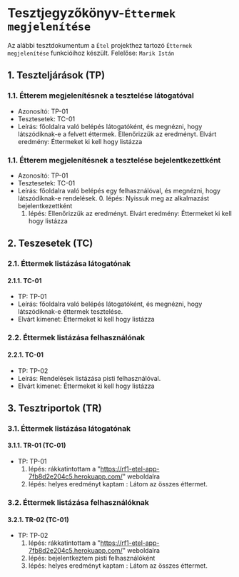# Tesztjegyzőkönyv-`Éttermek megjelenítése`

Az alábbi tesztdokumentum a `Étel` projekthez tartozó `Éttermek megjelenítése` funkcióihoz készült. Felelőse: `Marik Istán` 

## 1. Teszteljárások (TP)

### 1.1. Étterem megjelenítésnek a tesztelése látogatóval
- Azonosító: TP-01
- Tesztesetek: TC-01
- Leírás: főoldalra való belépés látogatóként, és megnézni, hogy látszódiknak-e a felvett éttermek.
Ellenőrizzük az eredményt. Elvárt eredmény: Éttermeket ki kell hogy listázza

### 1.1. Étterem megjelenítésnek a tesztelése bejelentkezettként
- Azonosító: TP-01
- Tesztesetek: TC-01
- Leírás: főoldalra való belépés egy felhasználóval, és megnézni, hogy látszódiknak-e rendelések.
    0. lépés: Nyissuk meg az alkalmazást bejelentkezettként
    1. lépés: Ellenőrizzük az eredményt. Elvárt eredmény: Éttermeket ki kell hogy listázza
## 2. Teszesetek (TC)

### 2.1. Éttermek listázása látogatónak

#### 2.1.1. TC-01
- TP: TP-01
- Leírás: főoldalra való belépés látogatóként, és megnézni, hogy látszódiknak-e éttermek tesztelése.
- Elvárt kimenet: Éttermeket ki kell hogy listázza

### 2.2. Éttermek listázása felhasználónak

#### 2.2.1. TC-01
- TP: TP-02
- Leírás: Rendelések listázása pisti felhasználóval.
- Elvárt kimenet: Éttermeket ki kell hogy listázza

## 3. Tesztriportok (TR)

### 3.1. Éttermek listázása látogatónak

#### 3.1.1. TR-01 (TC-01)
- TP: TP-01
    1. lépés: rákkatintottam a "https://rf1-etel-app-7fb8d2e204c5.herokuapp.com/" weboldalra
    2. lépés: helyes eredményt kaptam : Látom az összes éttermet.
    
### 3.2. Éttermek listázása felhasználóknak

#### 3.2.1. TR-02 (TC-01)
- TP: TP-02
    1. lépés: rákkatintottam a "https://rf1-etel-app-7fb8d2e204c5.herokuapp.com/" weboldalra
    2. lépés: bejelentkeztem pisti felhasználóként
    2. lépés: helyes eredményt kaptam : Látom az összes éttermet.